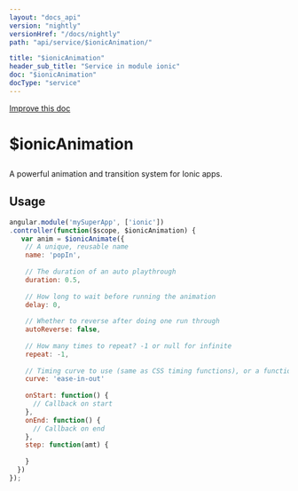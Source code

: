 ```yaml
---
layout: "docs_api"
version: "nightly"
versionHref: "/docs/nightly"
path: "api/service/$ionicAnimation/"

title: "$ionicAnimation"
header_sub_title: "Service in module ionic"
doc: "$ionicAnimation"
docType: "service"
---
```


<div class="improve-docs">
  <a href='http://github.com/driftyco/ionic/edit/master/js/angular/service/animation.js#L2'>
    Improve this doc
  </a>
</div>




<h1 class="api-title">

  $ionicAnimation



</h1>





A powerful animation and transition system for Ionic apps.









## Usage
```js
angular.module('mySuperApp', ['ionic'])
.controller(function($scope, $ionicAnimation) {
   var anim = $ionicAnimate({
    // A unique, reusable name
    name: 'popIn',
    
    // The duration of an auto playthrough
    duration: 0.5,
    
    // How long to wait before running the animation
    delay: 0,
    
    // Whether to reverse after doing one run through
    autoReverse: false,
    
    // How many times to repeat? -1 or null for infinite
    repeat: -1,
    
    // Timing curve to use (same as CSS timing functions), or a function of time "t" to handle it yourself
    curve: 'ease-in-out'
    
    onStart: function() {
      // Callback on start
    },
    onEnd: function() {
      // Callback on end
    },
    step: function(amt) {
      
    }
  })
});
```


  

  
  
  






